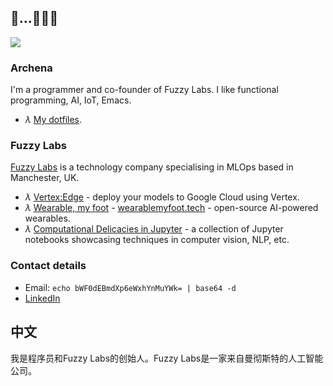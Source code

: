 ## 🐝...🐝🐝🐝

![](https://badges.pufler.dev/visits/archena/archena)

### Archena
I'm a programmer and co-founder of Fuzzy Labs. I like functional programming, AI, IoT, Emacs.

* *λ* [My dotfiles](https://github.com/archena/dotfiles).

### Fuzzy Labs
[Fuzzy Labs](https://fuzzylabs.ai) is a technology company specialising in MLOps based in Manchester, UK.

* *λ* [Vertex:Edge](https://github.com/fuzzylabs/vertex-edge) - deploy your models to Google Cloud using Vertex.
* *λ* [Wearable, my foot](https://github.com/fuzzylabs/wearable-my-foot) - [wearablemyfoot.tech](https://wearablemyfoot.tech) - open-source AI-powered wearables.
* *λ* [Computational Delicacies in Jupyter](https://github.com/fuzzylabs/computational-delicacies-jupyter) - a collection of Jupyter notebooks showcasing techniques in computer vision, NLP, etc.

### Contact details
* Email: `echo bWF0dEBmdXp6eWxhYnMuYWk= | base64 -d`
* [LinkedIn](https://www.linkedin.com/in/matt-squire-a19896125)

## 中文
我是程序员和Fuzzy Labs的创始人。Fuzzy Labs是一家来自曼彻斯特的人工智能公司。
